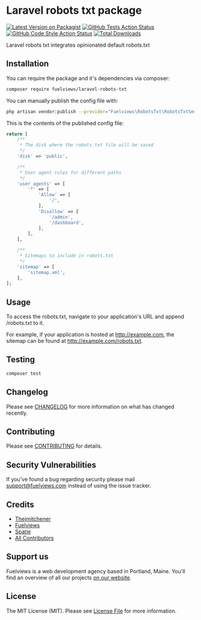 # Laravel robots txt package

[![Latest Version on Packagist](https://img.shields.io/packagist/v/fuelviews/laravel-robots-txt.svg?style=flat-square)](https://packagist.org/packages/fuelviews/laravel-robots-txt)
[![GitHub Tests Action Status](https://img.shields.io/github/actions/workflow/status/fuelviews/laravel-robots-txt/run-tests.yml?branch=main&label=tests&style=flat-square)](https://github.com/fuelviews/laravel-robots-txt/actions?query=workflow%3Arun-tests+branch%3Amain)
[![GitHub Code Style Action Status](https://img.shields.io/github/actions/workflow/status/fuelviews/laravel-robots-txt/fix-php-code-style-issues.yml?label=code%20style&style=flat-square)](https://github.com/fuelviews/laravel-robots-txt/actions?query=workflow%3A"Fix+PHP+code+style+issues")
[![Total Downloads](https://img.shields.io/packagist/dt/fuelviews/laravel-robots-txt.svg?style=flat-square)](https://packagist.org/packages/fuelviews/laravel-robots-txt)

Laravel robots txt integrates opinionated default robots.txt

## Installation

You can require the package and it's dependencies via composer:

```bash
composer require fuelviews/laravel-robots-txt
```
You can manually publish the config file with:

```bash
php artisan vendor:publish --provider="Fuelviews\RobotsTxt\RobotsTxtServiceProvider" --tag="robots-txt-config"
```
This is the contents of the published config file:

```php
return [
    /**
     * The disk where the robots.txt file will be saved
     */
    'disk' => 'public',

    /**
     * User agent rules for different paths
     */
    'user_agents' => [
        '*' => [
            'Allow' => [
                '/',
            ],
            'Disallow' => [
                '/admin',
                '/dashboard',
            ],
        ],
    ],

    /**
     * Sitemaps to include in robots.txt
     */
    'sitemap' => [
        'sitemap.xml',
    ],
];
```

## Usage

To access the robots.txt, navigate to your application's URL and append /robots.txt to it.

For example, if your application is hosted at http://example.com, the sitemap can be found at http://example.com/robots.txt.

## Testing

```bash
composer test
```

## Changelog

Please see [CHANGELOG](CHANGELOG.md) for more information on what has changed recently.

## Contributing

Please see [CONTRIBUTING](https://github.com/fuelviews/.github/blob/main/CONTRIBUTING.md) for details.

## Security Vulnerabilities

If you've found a bug regarding security please mail [support@fuelviews.com](mailto:support@fuelviews.com) instead of using the issue tracker.

## Credits

- [Thejmitchener](https://github.com/thejmitchener)
- [Fuelviews](https://github.com/fuelviews)
- [Spatie](https://github.com/spatie)
- [All Contributors](../../contributors)

## Support us

Fuelviews is a web development agency based in Portland, Maine. You'll find an overview of all our projects [on our website](https://fuelviews.com).

## License

The MIT License (MIT). Please see [License File](LICENSE.md) for more information.
